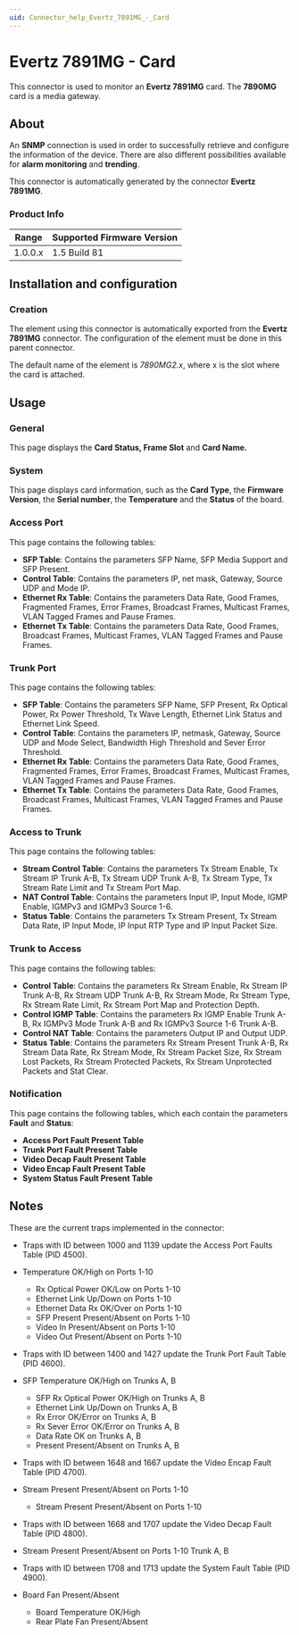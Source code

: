 ```yaml
---
uid: Connector_help_Evertz_7891MG_-_Card
---
```


# Evertz 7891MG - Card

This connector is used to monitor an **Evertz 7891MG** card. The **7890MG** card is a media gateway.

## About

An **SNMP** connection is used in order to successfully retrieve and configure the information of the device. There are also different possibilities available for **alarm monitoring** and **trending**.

This connector is automatically generated by the connector **Evertz 7891MG**.

### Product Info

| Range | Supported Firmware Version |
|------------------|-----------------------------|
| 1.0.0.x          | 1.5 Build 81                |

## Installation and configuration

### Creation

The element using this connector is automatically exported from the **Evertz** **7891MG** connector. The configuration of the element must be done in this parent connector.

The default name of the element is *7890MG2.x*, where x is the slot where the card is attached.

## Usage

### General

This page displays the **Card Status, Frame Slot** and **Card Name.**

### System

This page displays card information, such as the **Card Type**, the **Firmware Version**, the **Serial number**, the **Temperature** and the **Status** of the board.

### Access Port

This page contains the following tables:

- **SFP Table**: Contains the parameters SFP Name, SFP Media Support and SFP Present.
- **Control Table**: Contains the parameters IP, net mask, Gateway, Source UDP and Mode IP.
- **Ethernet Rx Table**: Contains the parameters Data Rate, Good Frames, Fragmented Frames, Error Frames, Broadcast Frames, Multicast Frames, VLAN Tagged Frames and Pause Frames.
- **Ethernet Tx Table**: Contains the parameters Data Rate, Good Frames, Broadcast Frames, Multicast Frames, VLAN Tagged Frames and Pause Frames.

### Trunk Port

This page contains the following tables:

- **SFP Table**: Contains the parameters SFP Name, SFP Present, Rx Optical Power, Rx Power Threshold, Tx Wave Length, Ethernet Link Status and Ethernet Link Speed.
- **Control Table**: Contains the parameters IP, netmask, Gateway, Source UDP and Mode Select, Bandwidth High Threshold and Sever Error Threshold.
- **Ethernet Rx Table**: Contains the parameters Data Rate, Good Frames, Fragmented Frames, Error Frames, Broadcast Frames, Multicast Frames, VLAN Tagged Frames and Pause Frames.
- **Ethernet Tx Table**: Contains the parameters Data Rate, Good Frames, Broadcast Frames, Multicast Frames, VLAN Tagged Frames and Pause Frames.

### Access to Trunk

This page contains the following tables:

- **Stream Control Table**: Contains the parameters Tx Stream Enable, Tx Stream IP Trunk A-B, Tx Stream UDP Trunk A-B, Tx Stream Type, Tx Stream Rate Limit and Tx Stream Port Map.
- **NAT Control Table**: Contains the parameters Input IP, Input Mode, IGMP Enable, IGMPv3 and IGMPv3 Source 1-6.
- **Status Table**: Contains the parameters Tx Stream Present, Tx Stream Data Rate, IP Input Mode, IP Input RTP Type and IP Input Packet Size.

### Trunk to Access

This page contains the following tables:

- **Control Table**: Contains the parameters Rx Stream Enable, Rx Stream IP Trunk A-B, Rx Stream UDP Trunk A-B, Rx Stream Mode, Rx Stream Type, Rx Stream Rate Limit, Rx Stream Port Map and Protection Depth.
- **Control IGMP Table**: Contains the parameters Rx IGMP Enable Trunk A-B, Rx IGMPv3 Mode Trunk A-B and Rx IGMPv3 Source 1-6 Trunk A-B.
- **Control NAT Table**: Contains the parameters Output IP and Output UDP.
- **Status Table**: Contains the parameters Rx Stream Present Trunk A-B, Rx Stream Data Rate, Rx Stream Mode, Rx Stream Packet Size, Rx Stream Lost Packets, Rx Stream Protected Packets, Rx Stream Unprotected Packets and Stat Clear.

### Notification

This page contains the following tables, which each contain the parameters **Fault** and **Status**:

- **Access Port Fault Present Table**
- **Trunk Port Fault Present Table**
- **Video Decap Fault Present Table**
- **Video Encap Fault Present Table**
- **System Status Fault Present Table**

## Notes

These are the current traps implemented in the connector:

- Traps with ID between 1000 and 1139 update the Access Port Faults Table (PID 4500).

- Temperature OK/High on Ports 1-10
  - Rx Optical Power OK/Low on Ports 1-10
  - Ethernet Link Up/Down on Ports 1-10
  - Ethernet Data Rx OK/Over on Ports 1-10
  - SFP Present Present/Absent on Ports 1-10
  - Video In Present/Absent on Ports 1-10
  - Video Out Present/Absent on Ports 1-10

- Traps with ID between 1400 and 1427 update the Trunk Port Fault Table (PID 4600).

- SFP Temperature OK/High on Trunks A, B
  - SFP Rx Optical Power OK/High on Trunks A, B
  - Ethernet Link Up/Down on Trunks A, B
  - Rx Error OK/Error on Trunks A, B
  - Rx Sever Error OK/Error on Trunks A, B
  - Data Rate OK on Trunks A, B
  - Present Present/Absent on Trunks A, B

- Traps with ID between 1648 and 1667 update the Video Encap Fault Table (PID 4700).

- Stream Present Present/Absent on Ports 1-10
  - Stream Present Present/Absent on Ports 1-10

- Traps with ID between 1668 and 1707 update the Video Decap Fault Table (PID 4800).

- Stream Present Present/Absent on Ports 1-10 Trunk A, B

- Traps with ID between 1708 and 1713 update the System Fault Table (PID 4900).

- Board Fan Present/Absent
  - Board Temperature OK/High
  - Rear Plate Fan Present/Absent
